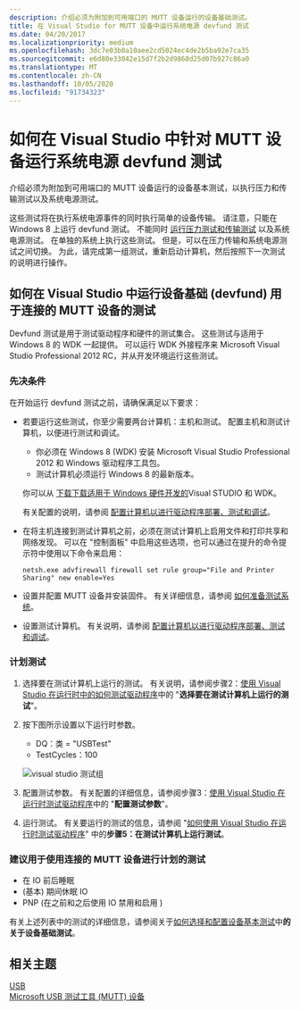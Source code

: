 ```yaml
---
description: 介绍必须为附加到可用端口的 MUTT 设备运行的设备基础测试。
title: 在 Visual Studio for MUTT 设备中运行系统电源 devfund 测试
ms.date: 04/20/2017
ms.localizationpriority: medium
ms.openlocfilehash: 3dc7e03b0a10aee2cd5024ec4de2b5ba92e7ca35
ms.sourcegitcommit: e6d80e33042e15d7f2b2d9868d25d07b927c86a0
ms.translationtype: MT
ms.contentlocale: zh-CN
ms.lasthandoff: 10/05/2020
ms.locfileid: "91734323"
---
```

# <a name="how-to-run-system-power-devfund-tests-in-visual-studio-for-mutt-devices"></a>如何在 Visual Studio 中针对 MUTT 设备运行系统电源 devfund 测试


介绍必须为附加到可用端口的 MUTT 设备运行的设备基本测试，以执行压力和传输测试以及系统电源测试。

这些测试将在执行系统电源事件的同时执行简单的设备传输。 请注意，只能在 Windows 8 上运行 devfund 测试。 不能同时 [运行压力测试和传输测试](how-to-run-stress-and-transfer-and-super-mutt-performance-tests-for-mutt-devices.md) 以及系统电源测试。 在单独的系统上执行这些测试。 但是，可以在压力传输和系统电源测试之间切换。 为此，请完成第一组测试，重新启动计算机，然后按照下一次测试的说明进行操作。

## <a name="how-to-run-device-fundamental-devfund-tests-in-visual-studio-for-connected-mutt-devices"></a>如何在 Visual Studio 中运行设备基础 (devfund) 用于连接的 MUTT 设备的测试


Devfund 测试是用于测试驱动程序和硬件的测试集合。 这些测试与适用于 Windows 8 的 WDK 一起提供。 可以运行 WDK 外接程序来 Microsoft Visual Studio Professional 2012 RC，并从开发环境运行这些测试。

### <a name="prerequisites"></a>先决条件

在开始运行 devfund 测试之前，请确保满足以下要求：

-   若要运行这些测试，你至少需要两台计算机：主机和测试。 配置主机和测试计算机，以便进行测试和调试。

    -   你必须在 Windows 8 (WDK) 安装 Microsoft Visual Studio Professional 2012 和 Windows 驱动程序工具包。
    -   测试计算机必须运行 Windows 8 的最新版本。

    你可以从 [下载下载适用于 Windows 硬件开发的](https://go.microsoft.com/fwlink/p/?linkid=309780)Visual STUDIO 和 WDK。

    有关配置的说明，请参阅 [配置计算机以进行驱动程序部署、测试和调试](/previous-versions//hh698272(v=vs.85))。

-   在将主机连接到测试计算机之前，必须在测试计算机上启用文件和打印共享和网络发现。 可以在 "控制面板" 中启用这些选项，也可以通过在提升的命令提示符中使用以下命令来启用：

    `netsh.exe advfirewall firewall set rule group="File and Printer Sharing" new enable=Yes`

-   设置并配置 MUTT 设备并安装固件。 有关详细信息，请参阅 [如何准备测试系统](mutt-testing-options.md)。
-   设置测试计算机。 有关说明，请参阅 [配置计算机以进行驱动程序部署、测试和调试](/previous-versions//hh698272(v=vs.85))。

### <a name="scheduling-tests"></a>计划测试

1.  选择要在测试计算机上运行的测试。 有关说明，请参阅步骤2：[使用 Visual Studio 在运行时中的如何测试驱动程序](https://go.microsoft.com/fwlink/p/?linkid=290770)中的 "**选择要在测试计算机上运行的测试**"。
2.  按下图所示设置以下运行时参数。

    -   DQ：类 = "USBTest"
    -   TestCycles：100

    ![visual studio 测试组](images/fig11-vs-testgroup.png)

3.  配置测试参数。 有关配置的详细信息，请参阅步骤3：[使用 Visual Studio 在运行时测试驱动程序](https://go.microsoft.com/fwlink/p/?linkid=290770)中的 "**配置测试参数**"。
4.  运行测试。 有关要运行的测试的信息，请参阅 "[如何使用 Visual Studio 在运行时测试驱动程序](https://go.microsoft.com/fwlink/p/?linkid=290770)" 中的**步骤5：在测试计算机上运行测试**。

### <a name="recommended-tests-to-schedule-with-the-connected-mutt-device"></a>建议用于使用连接的 MUTT 设备进行计划的测试

-   在 IO 前后睡眠
-    (基本) 期间休眠 IO
-   PNP (在之前和之后使用 IO 禁用和启用 ) 

有关上述列表中的测试的详细信息，请参阅关于[如何选择和配置设备基本测试](https://go.microsoft.com/fwlink/p/?linkid=316387)中**的关于设备基础测试**。

## <a name="related-topics"></a>相关主题
[USB](../index.yml)  
[Microsoft USB 测试工具 (MUTT) 设备](microsoft-usb-test-tool--mutt--devices.md)